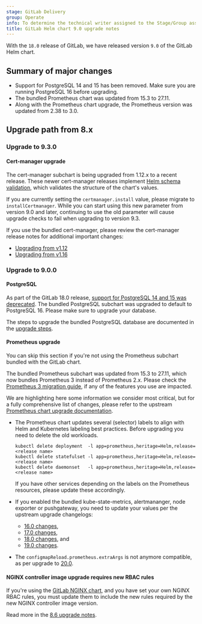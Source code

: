 ```yaml
---
stage: GitLab Delivery
group: Operate
info: To determine the technical writer assigned to the Stage/Group associated with this page, see https://handbook.gitlab.com/handbook/product/ux/technical-writing/#designated-technical-writers
title: GitLab Helm chart 9.0 upgrade notes
---
```


With the `18.0` release of GitLab, we have released version `9.0` of the GitLab Helm chart.

## Summary of major changes

- Support for PostgreSQL 14 and 15 has been removed. Make sure you are running PostgreSQL 16 before upgrading.
- The bundled Prometheus chart was updated from 15.3 to 27.11.
- Along with the Prometheus chart upgrade, the Prometheus version was updated from 2.38 to 3.0.

## Upgrade path from 8.x

### Upgrade to 9.3.0

#### Cert-manager upgrade

The cert-manager subchart is being upgraded from 1.12.x to a recent release. These newer
cert-manager releases implement [Helm schema validation](https://helm.sh/docs/topics/charts/#schema-files),
which validates the structure of the chart's values.

If you are currently setting the `certmanager.install` value, please migrate to
`installCertmanager`. While you can start using this new parameter from version 9.0 and later,
continuing to use the old parameter will cause upgrade checks to fail when upgrading to
version 9.3.

If you use the bundled cert-manager, please review the cert-manager release notes for additional
important changes:

- [Upgrading from v1.12](https://cert-manager.io/docs/releases/upgrading/upgrading-1.12/)
- [Upgrading from v1.16](https://cert-manager.io/docs/releases/upgrading/upgrading-1.16-1.17/)

### Upgrade to 9.0.0

#### PostgreSQL

As part of the GitLab 18.0 release, [support for PostgreSQL 14 and 15 was deprecated](https://handbook.gitlab.com/handbook/engineering/infrastructure-platforms/data-access/database-framework/postgresql-upgrade-cadence/).
The bundled PostgreSQL subchart was upgraded to default to PostgreSQL 16. Please make sure
to upgrade your database.

The steps to upgrade the bundled PostgreSQL database are documented in the [upgrade steps](../installation/database_upgrade.md#steps-for-upgrading-the-bundled-postgresql).

#### Prometheus upgrade

You can skip this section if you're not using the Prometheus subchart bundled with the GitLab chart.

The bundled Prometheus subchart was updated from 15.3 to 27.11, which now bundles
Prometheus 3 instead of Prometheus 2.x.
Please check the [Prometheus 3 migration guide](https://prometheus.io/docs/prometheus/3.0/migration/),
if any of the features you use are impacted.

We are highlighting here some information we consider most critical, but
for a fully comprehensive list of changes, please refer to the upstream
[Prometheus chart upgrade documentation](https://github.com/prometheus-community/helm-charts/tree/3aa3bbb4815854836033f42ff7fc41ed27d2904d/charts/prometheus#upgrading-chart).

- The Prometheus chart updates several (selector) labels to align with
  Helm and Kubernetes labeling best practices. Before upgrading you need
  to delete the old workloads.

  ```shell
  kubectl delete deployment  -l app=prometheus,heritage=Helm,release=<release name>
  kubectl delete statefulset -l app=prometheus,heritage=Helm,release=<release name>
  kubectl delete daemonset   -l app=prometheus,heritage=Helm,release=<release name>
  ```

  If you have other services depending on the labels on the Prometheus resources,
  please update these accordingly.

- If you enabled the bundled kube-state-metrics, alertmananger, node exporter
  or pushgateway, you need to update your values per the upstream upgrade
  changelogs:

  - [16.0 changes](https://github.com/prometheus-community/helm-charts/tree/main/charts/prometheus#to-160),
  - [17.0 changes](https://github.com/prometheus-community/helm-charts/tree/main/charts/prometheus#to-170),
  - [18.0 changes](https://github.com/prometheus-community/helm-charts/tree/main/charts/prometheus#to-180), and
  - [19.0 changes](https://github.com/prometheus-community/helm-charts/tree/main/charts/prometheus#to-190).

- The `configmapReload.prometheus.extraArgs` is not anymore compatible, as per
  upgrade to [20.0](https://github.com/prometheus-community/helm-charts/tree/main/charts/prometheus#to-200).

#### NGINX controller image upgrade requires new RBAC rules

If you're using the [GitLab NGINX chart](../charts/nginx/_index.md),
and you have set your own NGINX RBAC rules, you must update them to include the
new rules required by the new NGINX controller image version.

Read more in the [8.6 upgrade notes](8_0.md#upgrade-to-86x-851-843-836).
